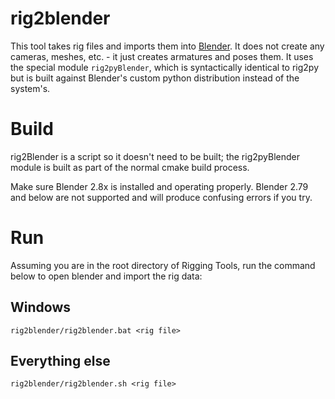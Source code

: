 # rig2blender
This tool takes rig files and imports them into [Blender](https://www.blender.org/). It does not create any cameras, meshes, etc. - it just creates armatures and poses them.
It uses the special module `rig2pyBlender`, which is syntactically identical to rig2py but is built against Blender's custom python distribution instead of the system's.

# Build
rig2Blender is a script so it doesn't need to be built; the rig2pyBlender module is built as part of the normal cmake build process.

Make sure Blender 2.8x is installed and operating properly. Blender 2.79 and below are not supported and will produce confusing errors if you try.

# Run
Assuming you are in the root directory of Rigging Tools, run the command below to open blender and import the rig data:

## Windows
`rig2blender/rig2blender.bat <rig file>`
## Everything else
`rig2blender/rig2blender.sh <rig file>`
